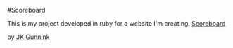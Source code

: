 #Scoreboard

This is my project developed in ruby for a website I'm creating.
[Scoreboard](http://scoreboardwebsite.herokuapp.com)

by [JK Gunnink](http://twitter.com/jgunnink)